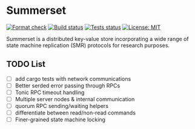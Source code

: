 # Summerset

[![Format check](https://github.com/josehu07/summerset/actions/workflows/format.yml/badge.svg)](https://github.com/josehu07/summerset/actions?query=josehu07%3Aformat)
[![Build status](https://github.com/josehu07/summerset/actions/workflows/build.yml/badge.svg)](https://github.com/josehu07/summerset/actions?query=josehu07%3Abuild)
[![Tests status](https://github.com/josehu07/summerset/actions/workflows/tests.yml/badge.svg)](https://github.com/josehu07/summerset/actions?query=josehu07%3Atests)
[![License: MIT](https://img.shields.io/badge/License-MIT-blue.svg)](https://opensource.org/licenses/MIT)

Summerset is a distributed key-value store incorporating a wide range of state machine replication (SMR) protocols for research purposes.

## TODO List

- [ ] add cargo tests with network communications
- [ ] Better serded error passing through RPCs
- [ ] Tonic RPC timeout handling
- [ ] Multiple server nodes & internal communication
- [ ] quorum RPC sending/waiting helpers
- [ ] differentiate between read/non-read commands
- [ ] Finer-grained state machine locking
